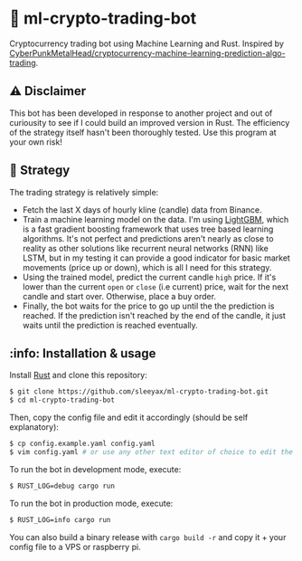 # :robot: ml-crypto-trading-bot

Cryptocurrency trading bot using Machine Learning and Rust. Inspired by [CyberPunkMetalHead/cryptocurrency-machine-learning-prediction-algo-trading](https://github.com/CyberPunkMetalHead/cryptocurrency-machine-learning-prediction-algo-trading).

## :warning: Disclaimer

This bot has been developed in response to another project and out of curiousity to see if I could build an improved version in Rust. The efficiency of the strategy itself hasn't been thoroughly tested. Use this program at your own risk!

## :book: Strategy

The trading strategy is relatively simple:

- Fetch the last X days of hourly kline (candle) data from Binance.
- Train a machine learning model on the data. I'm using [LightGBM](https://lightgbm.readthedocs.io/en/v3.3.2/), which is a fast gradient boosting framework that uses tree based learning algorithms. It's not perfect and predictions aren't nearly as close to reality as other solutions like recurrent neural networks (RNN) like LSTM, but in my testing it can provide a good indicator for basic market movements (price up or down), which is all I need for this strategy.
- Using the trained model, predict the current candle `high` price. If it's lower than the current `open` or `close` (i.e current) price, wait for the next candle and start over. Otherwise, place a buy order.
- Finally, the bot waits for the price to go up until the the prediction is reached. If the prediction isn't reached by the end of the candle, it just waits until the prediction is reached eventually.

## :info: Installation & usage

Install [Rust](https://www.rust-lang.org/tools/install) and clone this repository:

```bash
$ git clone https://github.com/sleeyax/ml-crypto-trading-bot.git
$ cd ml-crypto-trading-bot
```

Then, copy the config file and edit it accordingly (should be self explanatory):

```bash
$ cp config.example.yaml config.yaml
$ vim config.yaml # or use any other text editor of choice to edit the config file
```

To run the bot in development mode, execute:

```bash
$ RUST_LOG=debug cargo run
```

To run the bot in production mode, execute:

```bash
$ RUST_LOG=info cargo run
```

You can also build a binary release with `cargo build -r` and copy it + your config file to a VPS or raspberry pi.
